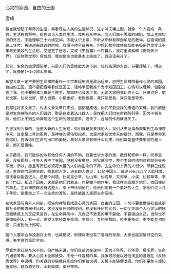心灵的家园，自由的王国

雪峰


    每当我想起千年界的生活，再看现在人类的生活状况，这才叫天壤之别，就像一个人变成一条狗，生活在狗群中，给狗谈论人类的生活，难免悲从中来，当人们由于思维的缺陷，加上生命知识的贫乏，不能理解三十六维空间，不能认识上帝，不听从耶稣和释迦牟尼的教诲，在错误的道路上狂奔，离道越来越远的时候，我恨不得早日离开。但想起我完成使命后能去极乐界享受比千年界更美妙的生活时，又坚定了信念，完成《天启篇》一百篇后，我将重点解释《反物质世界》，《反物质世界》完成后，我的使命也就基本上完成了，我应该离开了。

    其实，生命的原理很简单，只是人们的思维能力达不到，任何高深的东西，只要理解了，明白了，就像是1+1=2那么简单。

    希望大家一定不要把生命禅院看作一个宗教组织或是政治组织，应把生命禅院看作心灵的家园，自由的王国，更不要把雪峰看成是国王，瑶岭草把我推举为求知国国王，心情可以理解，但那会害了我，也不要把我当做是个教主，那同样也会害了我，无论大家把我比作什么，兄弟也好，朋友也罢，仙友也好，情人也罢，小猪也好，老狗也罢，我只能是我，我只能是导游。

    我写过好多文章了，许多文章对草们来说，那都是废话，你们不要受我的废话的束缚，我的废话是对生命禅院外的人们说的，那是在变着法儿找人，是在把人们向生命禅院引导，因为不铺台阶，他们上不到生命禅院这个生命的殿堂里来，进来了，台阶的作用就消失了。

    凡被我封为草的，当进入新的人生历程，你们就是我要找的人，我们从天涯海角聚集到生命禅院中来，这全是上帝的恩典，是神佛的保佑和指点，也是大家前世修来的福分，而我，只是奉命来找你们，告诉你们生命的出口和奥秘，我对大家没有做什么功德，你们自始至终要牢记的是上帝，而不是雪峰。

    关于撒旦，我可能讲的与其他任何人讲的不同，我要告诉大家的是，撒旦和耶稣一样，同等重要，没有耶稣，许多人去不了天国，但若没有撒旦，地狱就会空，整个生命的结构对称就会失去平衡，所以，撒旦有责任必须把大量的人引向生命的下界，去生命的上界的人很少，耶稣已经说过，生命的门是狭窄的，找着的人少，进去的人也少，13亿中国人，或许只有几万个人能找着，但找着后能否进入，还是个问题，比如昆仑草、仙山草、仙岛草，天河草、小溪，仙鹤草等，来到了门口，却退了回去，这就是他们的悲哀，也是撒旦的作用，我现在彻底放弃他们，收回被封的草名，生命禅院再没有这些人，愿上帝怜悯他们，愿他们能有一个美好的人生，愿他们过上几千年后，能乘坐上下一次生命的渡船，最终能进入高层生命空间。

    在大家没有离开人间前，把生命禅院看成是心灵的家园，自由的王国，一切不要拿世俗社会或宗教社会的形态来作比较，这里没有任何的权利，也没有任何的义务，一切全凭每个人心灵上的感应和情感上的反应来进行，在生命禅院中，凡自己不愿意的事不要做，不要强迫自己，当然也不要强迫别人，有一点，希望大家经常多交流，多探讨，互相多帮助，但不要争论，更不能互相贬低，只点到为止即可。

    每个人要学会单独面对上帝，也就是说，即使将来没有了雪峰的导游，大家也能突破时空的束缚，去生命的高层空间。

    尽管大家已经与众不同，但严格来讲，你们目前仍在迷中，因为千年界、万年界、极乐界，生命的通道等等，要从心灵上全部接受，不是一件容易的事，我争取尽量以通俗浅显的道理在《反物质世界》中说明，但关键的奥秘我只能给你们单独说明，天机不能随便泄漏。你们不要急于想知道奥秘，越急越无序，水到渠成，瓜熟蒂落。



